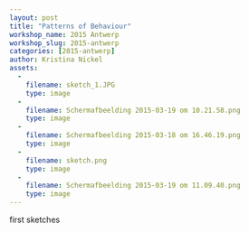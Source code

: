```yaml
---
layout: post
title: "Patterns of Behaviour"
workshop_name: 2015 Antwerp
workshop_slug: 2015-antwerp
categories: [2015-antwerp]
author: Kristina Nickel
assets:
  -
    filename: sketch_1.JPG
    type: image
  -
    filename: Schermafbeelding 2015-03-19 om 10.21.58.png
    type: image
  -
    filename: Schermafbeelding 2015-03-18 om 16.46.19.png
    type: image
  -
    filename: sketch.png
    type: image
  -
    filename: Schermafbeelding 2015-03-19 om 11.09.40.png
    type: image
---
```

first sketches
